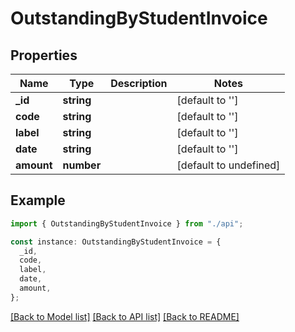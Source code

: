 # OutstandingByStudentInvoice

## Properties

| Name       | Type       | Description | Notes                  |
| ---------- | ---------- | ----------- | ---------------------- |
| **\_id**   | **string** |             | [default to '']        |
| **code**   | **string** |             | [default to '']        |
| **label**  | **string** |             | [default to '']        |
| **date**   | **string** |             | [default to '']        |
| **amount** | **number** |             | [default to undefined] |

## Example

```typescript
import { OutstandingByStudentInvoice } from "./api";

const instance: OutstandingByStudentInvoice = {
  _id,
  code,
  label,
  date,
  amount,
};
```

[[Back to Model list]](../README.md#documentation-for-models) [[Back to API list]](../README.md#documentation-for-api-endpoints) [[Back to README]](../README.md)
